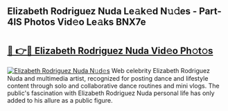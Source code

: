 ## Elizabeth Rodriguez Nuda Le𝚊k𝚎d N𝚞𝚍es - Part-4IS Photos Vid𝚎o Le𝚊ks BNX7e

# <h2><a href="http://fbdqgqf.evod.top/?m=Elizabeth+Rodriguez+Nuda">🔗 👉🔴 Elizabeth Rodriguez Nuda Vid𝚎o Ph𝚘t𝚘s</a></h2>

[![Elizabeth Rodriguez Nuda N𝚞d𝚎s](https://i.imgur.com/8V9OHl7.gif)](http://fbdqgqf.evod.top/?m=Elizabeth+Rodriguez+Nuda)
Web celebrity Elizabeth Rodriguez Nuda and multimedia artist, recognized for posting dance and lifestyle content through solo and collaborative dance routines and mini vlogs. The public's fascination with Elizabeth Rodriguez Nuda personal life has only added to his allure as a public figure. 
